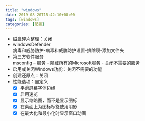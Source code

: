 ```yaml
---
title: "windows"
date: 2019-08-20T15:42:10+08:00
tags: [windows]
categories: [配置]
---
```


- 磁盘碎片整理：关闭
- windowsDefender  
病毒和威胁防护-病毒和威胁防护设置-排除项-添加文件夹
- 第三方软件服务  
msconfig – 服务 – 隐藏所有的Microsoft服务 - 关闭不需要的服务
- 启用或关闭Windows功能：关闭不需要的功能
- 创建还原点：关闭
- 性能选项：自定义
   - [x] 平滑屏幕字体边缘
   - [x] 启用速览
   - [x] 显示缩略图，而不是显示图标
   - [x] 在桌面上为图标标签使用阴影
   - [x] 在最大化和最小化时显示窗口动画
